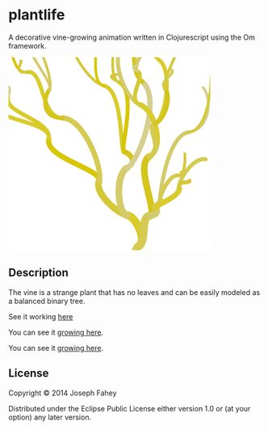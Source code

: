 # plantlife

A decorative vine-growing animation written in Clojurescript using the
Om framework.

![Example image](img/anim.png)

## Description

The vine is a strange plant that has no leaves and can be easily
modeled as a balanced binary tree.

See it working [here](http://josf.github.io/plantlife)

You can see it [growing here](http://josf.github.io/plantlife/).

You can see it [growing here](http://josf.github.io/plantlife/).

## License

Copyright © 2014 Joseph Fahey

Distributed under the Eclipse Public License either version 1.0 or (at
your option) any later version.
